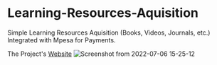 # Learning-Resources-Aquisition
Simple Learning Resources Aquisition (Books, Videos, Journals, etc.) Integrated with Mpesa for Payments.

The Project's [Website](http://rulibrary.herokuapp.com)
![Screenshot from 2022-07-06 15-25-12](https://user-images.githubusercontent.com/78966128/177549754-0f9d2dce-04a0-4b34-818f-1472276996de.png)
